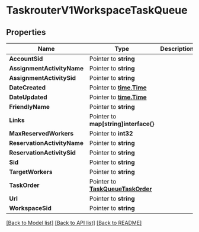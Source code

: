 # TaskrouterV1WorkspaceTaskQueue

## Properties

Name | Type | Description | Notes
------------ | ------------- | ------------- | -------------
**AccountSid** | Pointer to **string** |  |
**AssignmentActivityName** | Pointer to **string** |  |
**AssignmentActivitySid** | Pointer to **string** |  |
**DateCreated** | Pointer to [**time.Time**](time.Time.md) |  |
**DateUpdated** | Pointer to [**time.Time**](time.Time.md) |  |
**FriendlyName** | Pointer to **string** |  |
**Links** | Pointer to **map[string]interface{}** |  |
**MaxReservedWorkers** | Pointer to **int32** |  |
**ReservationActivityName** | Pointer to **string** |  |
**ReservationActivitySid** | Pointer to **string** |  |
**Sid** | Pointer to **string** |  |
**TargetWorkers** | Pointer to **string** |  |
**TaskOrder** | Pointer to [**TaskQueueTaskOrder**](task_queue_task_order.md) |  |
**Url** | Pointer to **string** |  |
**WorkspaceSid** | Pointer to **string** |  |

[[Back to Model list]](../README.md#documentation-for-models) [[Back to API list]](../README.md#documentation-for-api-endpoints) [[Back to README]](../README.md)


